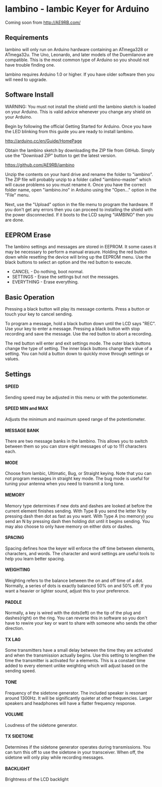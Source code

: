 # Iambino - Iambic Keyer for Arduino

Coming soon from http://AE9RB.com/

## Requirements

Iambino will only run on Arduino hardware containing an ATmega328 or ATmega32u. The Uno, Leonardo, and later models of the Duemilanove are compatible. This is the most common type of Arduino so you should not have trouble finding one.

Iambino requires Arduino 1.0 or higher. If you have older software then you will need to upgrade.

## Software Install

WARNING: You must not install the shield until the Iambino sketch is loaded on your Arduino. This is valid advice whenever you change any shield on your Arduino.

Begin by following the official Getting Started for Arduino. Once you have the LED blinking from this guide you are ready to install Iambino.

 http://arduino.cc/en/Guide/HomePage
 
Obtain the Iambino sketch by downloading the ZIP file from GitHub. Simply use the "Download ZIP" button to get the latest version.

 https://github.com/AE9RB/iambino

Unzip the contents on your hard drive and rename the folder to "iambino". The ZIP file will probably unzip to a folder called "iambino-master" which will cause problems so you must rename it. Once you have the correct folder name, open "iambino.ino" in Arduino using the "Open..." option in the "File" menu. 

Next, use the "Upload" option in the file menu to program the hardware. If you don't get any errors then you can proceed to installing the shield with the power disconnected. If it boots to the LCD saying "IAMBINO" then you are done.

## EEPROM Erase

The Iambino settings and messages are stored in EEPROM. It some cases it may be necessary to perform a manual erasure. Holding the red button down while resetting the device will bring up the EEPROM menu. Use the black buttons to select an option and the red button to execute.

 * CANCEL - Do nothing, boot normal.
 * SETTINGS - Erase the settings but not the messages.
 * EVERYTHING - Erase everything.
 
## Basic Operation

Pressing a black button will play its message contents. Press a button or touch your key to cancel sending.

To program a message, hold a black button down until the LCD says "REC". Use your key to enter a message. Pressing a black button with stop recording and save the message. Use the red button to abort a recording.

The red button will enter and exit settings mode. The outer black buttons change the type of setting. The inner black buttons change the value of a setting. You can hold a button down to quickly move through settings or values.

## Settings

#### SPEED

Sending speed may be adjusted in this menu or with the potentiometer.

#### SPEED MIN and MAX

Adjusts the minimum and maximum speed range of the potentiometer.

#### MESSAGE BANK

There are two message banks in the Iambino. This allows you to switch between them so you can store eight messages of up to 111 characters each.

#### MODE

Choose from Iambic, Ultimatic, Bug, or Straight keying. Note that you can not program messages in straight key mode. The bug mode is useful for tuning your antenna when you need to transmit a long tone.

#### MEMORY

Memory type determines if new dots and dashes are looked at before the current element finishes sending. With Type B you send the letter N by pressing dash then dot as fast as you want. With Type A (no memory) you send an N by pressing dash then holding dot until it begins sending. You may also choose to only have memory on either dots or dashes.

#### SPACING

Spacing defines how the keyer will enforce the off time between elements, characters, and words. The character and word settings are useful tools to help you learn better spacing.

#### WEIGHTING

Weighting refers to the balance between the on and off time of a dot. Normally, a series of dots is exactly balanced 50% on and 50% off. If you want a heavier or lighter sound, adjust this to your preference.

#### PADDLE

Normally, a key is wired with the dots(left) on the tip of the plug and dashes(right) on the ring. You can reverse this in software so you don't have to rewire your key or want to share with someone who sends the other direction.

#### TX LAG

Some transmitters have a small delay between the time they are activated and when the transmission actually begins. Use this setting to lengthen the time the transmitter is activated for a elements. This is a constant time added to every element unlike weighting which will adjust based on the sending speed.

#### TONE

Frequency of the sidetone generator. The included speaker is resonant around 1300Hz. It will be significantly quieter at other frequencies. Larger speakers and headphones will have a flatter frequency response.

#### VOLUME

Loudness of the sidetone generator.

#### TX SIDETONE

Determines if the sidetone generator operates during transmissions. You can turn this off to use the sidetone in your transceiver. When off, the sidetone will only play while recording messages.

#### BACKLIGHT

Brightness of the LCD backlight
